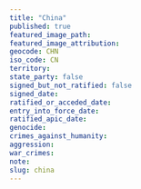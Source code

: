 ```yaml
---
title: "China"
published: true
featured_image_path:
featured_image_attribution:
geocode: CHN
iso_code: CN
territory:
state_party: false
signed_but_not_ratified: false
signed_date:
ratified_or_acceded_date:
entry_into_force_date:
ratified_apic_date:
genocide:
crimes_against_humanity:
aggression:
war_crimes:
note:
slug: china
---
```

